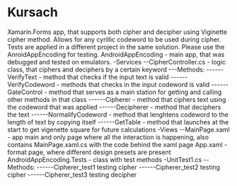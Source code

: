 # Kursach
Xamarin.Forms app, that supports both cipher and decipher using Viginette cipher method. Allows for any cyrillic codeword to be used during cipher. Tests are applied in a different project in the same solution. Please use the AnroidAppEncoding for testing.
AndroidAppEncoding - main app, that was debugged and tested on emulators.
-Services
--CipherController.cs - logic class, that ciphers and deciphers by a certain keyword
---Methods:
------VerifyText - method that checks if the input text is valid
------VerifyCodeword - methods that checks in the input codeword is valid
------GateControl - method that serves as a main station for getting and calling other methods in that class
------Cipherer - method that ciphers text using the codeword that was applied
------Decipherer - method that deciphers the text
------NormalifyCodeword - method that lenghtens codeword to the length of text by copying itself
------GetTable - method that launches at the start to get vigenette square for future calculations
-Views
--MainPage.xaml - app main and only page where all the interaction is happening, also contains MainPage.xaml.cs with the code behind the xaml page
App.xaml - format page, where different design presets are present
AndroidAppEncoding.Tests - class with test methods
-UnitTest1.cs
--Methods:
------Cipherer_test1 testing cipher
------Cipherer_test2 testing cipher
------Cipherer_test3 testing decipher
